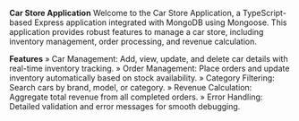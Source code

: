 **Car Store Application**
Welcome to the Car Store Application, a TypeScript-based Express application integrated with MongoDB using Mongoose. This application provides robust features to manage a car store, including inventory management, order processing, and revenue calculation.

**Features**
» Car Management: Add, view, update, and delete car details with real-time inventory tracking.
» Order Management: Place orders and update inventory automatically based on stock availability.
» Category Filtering: Search cars by brand, model, or category.
» Revenue Calculation: Aggregate total revenue from all completed orders.
» Error Handling: Detailed validation and error messages for smooth debugging.
